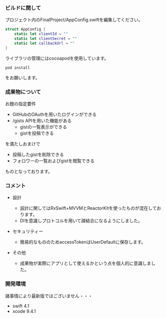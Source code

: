 ### ビルドに関して

プロジェクト内のFinalProject/AppConfig.swiftを編集してください。

``` AppConfig.swift
struct AppConfig {
    static let clientId = ""
    static let clientSecret = ""
    static let callbackUrl = ""
}
```

ライブラリの管理にはcocoapodを使用しています。
```
pod install
```
をお願いします。

### 成果物について

お題の指定要件
- GitHubのOAuthを用いたログインができる
- /gists APIを用いた機能がある
   - gistの一覧表示ができる
   - gistを投稿できる

を満たしおまけで
- 投稿したgistを削除できる
- フォロワーの一覧およびgistを閲覧できる

ものとなっております。


### コメント

- 設計
  - 設計に関してはRxSwift+MVVMとReactorKitを使ったものが混在しております。
  - DIを意識しプロトコルを用いて疎結合になるようにしました。

- セキュリティー
  - 簡易的なもののためaccessTokenはUserDefaultに保存します。 

- その他
  - 成果物が実際にアプリとして使えるかという点を個人的に意識しました。
  
### 開発環境
諸事情により最新版ではございません・・・
- swift 4.1 
- xcode 9.4.1


